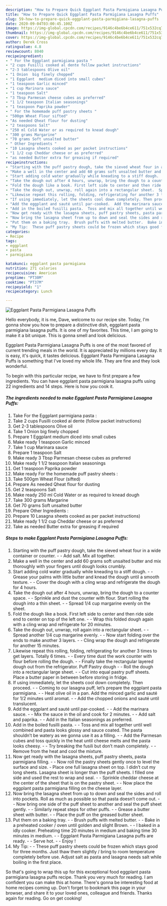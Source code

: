 ```yaml
---
description: "How to Prepare Quick Eggplant Pasta Parmigiana Lasagna Puffs"
title: "How to Prepare Quick Eggplant Pasta Parmigiana Lasagna Puffs"
slug: 59-how-to-prepare-quick-eggplant-pasta-parmigiana-lasagna-puffs
date: 2020-09-04T03:00:45.100Z
image: https://img-global.cpcdn.com/recipes/9146c4be6b4ce611/751x532cq70/eggplant-pasta-parmigiana-lasagna-puffs-recipe-main-photo.jpg
thumbnail: https://img-global.cpcdn.com/recipes/9146c4be6b4ce611/751x532cq70/eggplant-pasta-parmigiana-lasagna-puffs-recipe-main-photo.jpg
cover: https://img-global.cpcdn.com/recipes/9146c4be6b4ce611/751x532cq70/eggplant-pasta-parmigiana-lasagna-puffs-recipe-main-photo.jpg
author: Derek Cross
ratingvalue: 4.8
reviewcount: 8040
recipeingredient:
- " For the Eggplant parmigiana pasta "
- "2 cups Fusilli cooked al dente follow packet instructions"
- "2-3 tablespoons Olive oil"
- "1 Onion  big finely chopped"
- "1 Eggplant  medium diced into small cubes"
- "1 teaspoon Garlic minced"
- "1 cup Marinara sauce"
- "1 teaspoon Salt"
- "3 Tbsp Parmesan cheese cubes as preferred"
- "1 1/2 teaspoon Italian seasonings"
- "1 teaspoon Paprika powder"
- " For the homemade puff pastry sheets "
- "500gm Wheat Flour sifted"
- "As needed Qheat flour for dusting"
- "2 teaspoons Salt"
- "250 ml Cold Water or as required to knead dough"
- "300 grams Margarine"
- "70 grams Soft unsalted butter"
- " Other Ingredients "
- "10 Lasagna sheets cooked as per packet instructions"
- "1 1/2 cup Cheddar cheese or as preferred"
- "as needed Butter extra for greasing if required"
recipeinstructions:
- "Starting with the puff pastry dough, take the sieved wheat four in a wide container or counter.  Add salt. Mix all together."
- "Make a well in the center and add 60 grams soft unsalted butter and mix thoroughly with your fingers until dough looks crumbly."
- "Start adding cold water gradually while kneading to a stiff dough.  Grease your palms with little butter and knead the dough until a smooth texture.  Cover the dough with a cling wrap and refrigerate the dough for 4 hours."
- "Take the dough out after 4 hours, unwrap, bring the dough to a counter space.  Sprinkle and dust the counter with flour. Start rolling the dough into a thin sheet.  Spread 1/4 cup margarine evenly on the sheet."
- "Fold the dough like a book. First left side to center and then ride side end to center on top of the left one.  Wrap this folded dough again with a cling wrap and refrigerate for 20 minutes."
- "Take the dough out, unwrap, roll again into a rectangular sheet.  Spread another 1/4 cup margarine evenly.  Now start folding over the ends to make another 3 layers.  Cling wrap the dough and refrigerate for another 15 minutes."
- "Likewise repeat this rolling, folding, refrigerating for another 3 times to get layers. Totally 6 times.  Every time dust the work counter with flour before rolling the dough.  Finally take the rectangular layered dough out from the refrigerator. Puff Pastry dough  Roll the dough into a rectangular large sheet.  Cut into equal pastry puff sheets. Place a butter paper in between before storing in fridge."
- "If using immediately, let the sheets cool down completely. Then proceed.  Coming to our lasagna puff, let’s prepare the eggplant pasta parmigiana.  Heat olive oil in a pan. Add the minced garlic and sauté for 1/2 minutes until aromat.  Add the chopped onions and sauté until translucent."
- "Add the eggplant and sauté until par-cooked.  Add the marinara sauce.  Mix the sauce in the oil and cook for 2 minutes.  Add salt and paprika.  Add in the Italian seasonings as preferred."
- "Add in the boiled fusilli pasta.  Toss and mix all together until well combined and pasta looks glossy and sauce coated. The pasta shouldn’t be watery as we gonna use it as a filling.  Add the Parmesan cubes and toss quickly in the heat until cheese melts and the pasta looks cheesy.  Try breaking the fusili but don’t mash completely.  Remove from the heat and cool the mixture."
- "Now get ready with the lasagna sheets, puff pastry sheets, pasta parmigiana filling.  Now roll the pastry sheets gently once to level the surface and size.  Place one full lasagna sheet on top. I didn’t cut my long sheets. Lasagna sheet is longer than the puff sheets. I filled one side and used the rest to wrap and seal.  Sprinkle cheddar cheese at the center of the sheet that is on the pastry sheet.  Now place the eggplant pasta parmigiana filling on the cheese layer."
- "Now bring the lasagna sheet from up to down and seal the sides and roll into pockets. Roll as much as possible so that pasta doesn’t come out.  Now bring one side of the puff sheet to another and seal the puff sheet gently.  Similarly repeat steps for other puffs.  Grease a butter sheet with butter.  Place the puff on the greased butter sheet."
- "Put them on a baking tray.  Brush puffs with melted butter.  Bake in a preheated cooker / oven until golden and slight Brown.  I baked in a idly cooker. Preheating time 20 minutes in medium and baking time 30 minutes in medium.  Eggplant Pasta Parmigiana Lasagna puffs are ready.  Serve hot.  Enjoy !"
- "My Tip:  These puff pastry sheets could be frozen which stays good for three months. Just thaw them slightly / bring to room temperature completely before use. Adjust salt as pasta and lasagna needs salt while boiling in the first place."
categories:
- Recipe
tags:
- eggplant
- pasta
- parmigiana

katakunci: eggplant pasta parmigiana 
nutrition: 271 calories
recipecuisine: American
preptime: "PT30M"
cooktime: "PT37M"
recipeyield: "1"
recipecategory: Lunch

---
```



![Eggplant Pasta Parmigiana Lasagna Puffs](https://img-global.cpcdn.com/recipes/9146c4be6b4ce611/751x532cq70/eggplant-pasta-parmigiana-lasagna-puffs-recipe-main-photo.jpg)

Hello everybody, it is me, Dave, welcome to our recipe site. Today, I'm gonna show you how to prepare a distinctive dish, eggplant pasta parmigiana lasagna puffs. It is one of my favorites. This time, I am going to make it a bit unique. This is gonna smell and look delicious.



Eggplant Pasta Parmigiana Lasagna Puffs is one of the most favored of current trending meals in the world. It is appreciated by millions every day. It is easy, it's quick, it tastes delicious. Eggplant Pasta Parmigiana Lasagna Puffs is something that I've loved my whole life. They are fine and they look wonderful.


To begin with this particular recipe, we have to first prepare a few ingredients. You can have eggplant pasta parmigiana lasagna puffs using 22 ingredients and 14 steps. Here is how you cook it.

<!--inarticleads1-->

##### The ingredients needed to make Eggplant Pasta Parmigiana Lasagna Puffs:

1. Take  For the Eggplant parmigiana pasta :
1. Take 2 cups Fusilli cooked al dente (follow packet instructions)
1. Get 2-3 tablespoons Olive oil
1. Take 1 Onion  big finely chopped
1. Prepare 1 Eggplant  medium diced into small cubes
1. Make ready 1 teaspoon Garlic minced
1. Take 1 cup Marinara sauce
1. Prepare 1 teaspoon Salt
1. Make ready 3 Tbsp Parmesan cheese cubes as preferred
1. Make ready 1 1/2 teaspoon Italian seasonings
1. Get 1 teaspoon Paprika powder
1. Make ready  For the homemade puff pastry sheets :
1. Take 500gm Wheat Flour (sifted)
1. Prepare As needed Qheat flour for dusting
1. Get 2 teaspoons Salt
1. Make ready 250 ml Cold Water or as required to knead dough
1. Take 300 grams Margarine
1. Get 70 grams Soft unsalted butter
1. Prepare  Other Ingredients :
1. Prepare 10 Lasagna sheets cooked as per packet instructions)
1. Make ready 1 1/2 cup Cheddar cheese or as preferred
1. Take as needed Butter extra for greasing if required




<!--inarticleads2-->

##### Steps to make Eggplant Pasta Parmigiana Lasagna Puffs:

1. Starting with the puff pastry dough, take the sieved wheat four in a wide container or counter. -  - Add salt. Mix all together.
1. Make a well in the center and add 60 grams soft unsalted butter and mix thoroughly with your fingers until dough looks crumbly.
1. Start adding cold water gradually while kneading to a stiff dough. -  - Grease your palms with little butter and knead the dough until a smooth texture. -  - Cover the dough with a cling wrap and refrigerate the dough for 4 hours.
1. Take the dough out after 4 hours, unwrap, bring the dough to a counter space. -  - Sprinkle and dust the counter with flour. Start rolling the dough into a thin sheet. -  - Spread 1/4 cup margarine evenly on the sheet.
1. Fold the dough like a book. First left side to center and then ride side end to center on top of the left one. -  - Wrap this folded dough again with a cling wrap and refrigerate for 20 minutes.
1. Take the dough out, unwrap, roll again into a rectangular sheet. -  - Spread another 1/4 cup margarine evenly. -  - Now start folding over the ends to make another 3 layers. -  - Cling wrap the dough and refrigerate for another 15 minutes.
1. Likewise repeat this rolling, folding, refrigerating for another 3 times to get layers. Totally 6 times. -  - Every time dust the work counter with flour before rolling the dough. -  - Finally take the rectangular layered dough out from the refrigerator. Puff Pastry dough -  - Roll the dough into a rectangular large sheet. -  - Cut into equal pastry puff sheets. Place a butter paper in between before storing in fridge.
1. If using immediately, let the sheets cool down completely. Then proceed. -  - Coming to our lasagna puff, let’s prepare the eggplant pasta parmigiana. -  - Heat olive oil in a pan. Add the minced garlic and sauté for 1/2 minutes until aromat. -  - Add the chopped onions and sauté until translucent.
1. Add the eggplant and sauté until par-cooked. -  - Add the marinara sauce. -  - Mix the sauce in the oil and cook for 2 minutes. -  - Add salt and paprika. -  - Add in the Italian seasonings as preferred.
1. Add in the boiled fusilli pasta. -  - Toss and mix all together until well combined and pasta looks glossy and sauce coated. The pasta shouldn’t be watery as we gonna use it as a filling. -  - Add the Parmesan cubes and toss quickly in the heat until cheese melts and the pasta looks cheesy. -  - Try breaking the fusili but don’t mash completely. -  - Remove from the heat and cool the mixture.
1. Now get ready with the lasagna sheets, puff pastry sheets, pasta parmigiana filling. -  - Now roll the pastry sheets gently once to level the surface and size.  - Place one full lasagna sheet on top. I didn’t cut my long sheets. Lasagna sheet is longer than the puff sheets. I filled one side and used the rest to wrap and seal. -  - Sprinkle cheddar cheese at the center of the sheet that is on the pastry sheet. -  - Now place the eggplant pasta parmigiana filling on the cheese layer.
1. Now bring the lasagna sheet from up to down and seal the sides and roll into pockets. Roll as much as possible so that pasta doesn’t come out. -  - Now bring one side of the puff sheet to another and seal the puff sheet gently. -  - Similarly repeat steps for other puffs. -  - Grease a butter sheet with butter. -  - Place the puff on the greased butter sheet.
1. Put them on a baking tray. -  - Brush puffs with melted butter. -  - Bake in a preheated cooker / oven until golden and slight Brown. -  - I baked in a idly cooker. Preheating time 20 minutes in medium and baking time 30 minutes in medium. -  - Eggplant Pasta Parmigiana Lasagna puffs are ready. -  - Serve hot. -  - Enjoy !
1. My Tip: -  - These puff pastry sheets could be frozen which stays good for three months. Just thaw them slightly / bring to room temperature completely before use. Adjust salt as pasta and lasagna needs salt while boiling in the first place.




So that's going to wrap this up for this exceptional food eggplant pasta parmigiana lasagna puffs recipe. Thank you very much for reading. I am confident you can make this at home. There's gonna be interesting food at home recipes coming up. Don't forget to bookmark this page in your browser, and share it to your loved ones, colleague and friends. Thanks again for reading. Go on get cooking!
